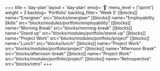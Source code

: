 +++
title = 'day-plan'
layout = 'day-plan'
emoji= '📝'
menu_level = ['sprint']
weight = 3
backlog= 'Portfolio'
backlog_filter= 'Week 5'
[[blocks]]
name="Energiser"
src="blocks/energiser"
[[blocks]]
name="Employability Skills"
src="blocks/modules/portfolio/employability"
[[blocks]]
name="Morning Break"
src="blocks/morning-break"
[[blocks]]
name="Stand up"
src="blocks/modules/portfolio/stand-up"
[[blocks]]
name="Project Work"
src="blocks/modules/portfolio/project"
[[blocks]]
name="Lunch"
src="blocks/lunch"
[[blocks]]
name="Project Work"
src="blocks/modules/portfolio/project"
[[blocks]]
name="Afternoon Break"
src="blocks/afternoon-break"
[[blocks]]
name="Project Work"
src="blocks/modules/portfolio/project"
[[blocks]]
name="Retrospective"
src="blocks/retro"
+++
